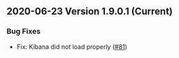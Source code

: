 ## 2020-06-23 Version 1.9.0.1 (Current)

### Bug Fixes
- Fix: Kibana did not load properly ([#81](https://github.com/opendistro-for-elasticsearch/sql-workbench/pull/81))
